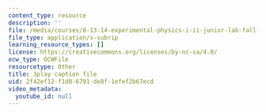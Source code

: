 ```yaml
---
content_type: resource
description: ''
file: /media/courses/8-13-14-experimental-physics-i-ii-junior-lab-fall-2016-spring-2017/2f42ef12f1d06791de8f1efef2b67ecd_3032016.srt
file_type: application/x-subrip
learning_resource_types: []
license: https://creativecommons.org/licenses/by-nc-sa/4.0/
ocw_type: OCWFile
resourcetype: Other
title: 3play caption file
uid: 2f42ef12-f1d0-6791-de8f-1efef2b67ecd
video_metadata:
  youtube_id: null
---
```

